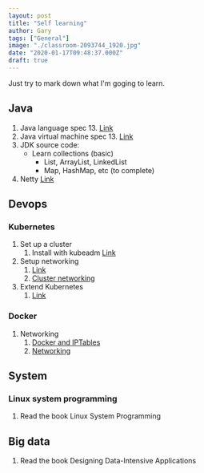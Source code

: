 ```yaml
---
layout: post
title: "Self learning"
author: Gary
tags: ["General"]
image: "./classroom-2093744_1920.jpg"
date: "2020-01-17T09:48:37.000Z"
draft: true
---
```


Just try to mark down what I'm goging to learn.

## Java
1. Java language spec 13. [Link](https://docs.oracle.com/javase/specs/jls/se13/html/index.html)
2. Java virtual machine spec 13. [Link](https://docs.oracle.com/javase/specs/jvms/se13/html/index.html)
3. JDK source code:
    * Learn collections (basic)
        * List, ArrayList, LinkedList
        * Map, HashMap, etc (to complete)
4. Netty [Link](https://github.com/netty/netty/)

## Devops
### Kubernetes
1. Set up a cluster
    1. Install with kubeadm [Link](https://kubernetes.io/docs/setup/production-environment/tools/kubeadm/install-kubeadm/)
2. Setup networking
    1. [Link](https://kubernetes.io/docs/concepts/services-networking/endpoint-slices/)
    2. [Cluster networking](https://kubernetes.io/docs/concepts/cluster-administration/networking/)
3. Extend Kubernetes
    1. [Link](https://kubernetes.io/docs/concepts/extend-kubernetes/extend-cluster/)
### Docker
1. Networking
    1. [Docker and IPTables](https://docs.docker.com/network/iptables/)
    2. [Networking](https://success.docker.com/article/networking)

## System
### Linux system programming
1. Read the book Linux System Programming

## Big data
1. Read the book Designing Data-Intensive Applications

